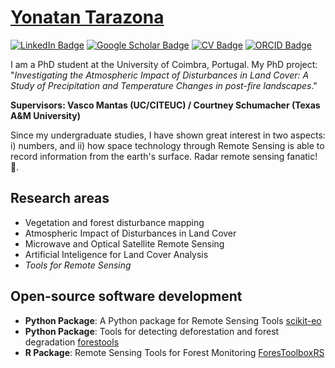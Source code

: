 # [Yonatan Tarazona]()

[![LinkedIn Badge](https://img.shields.io/badge/My-LinkedIn-blue)](https://www.linkedin.com/in/ytarazona09/)
[![Google Scholar Badge](https://img.shields.io/badge/Google-Scholar-red)](https://scholar.google.com/citations?user=xgqqI9cAAAAJ&hl=en)
[![CV Badge](https://img.shields.io/badge/My-Curriculum-green)]()
[![ORCID Badge](https://img.shields.io/badge/ORCID-ID-blue)](https://orcid.org/0000-0002-5208-1004)

I am a PhD student at the University of Coimbra, Portugal. My PhD project: "*Investigating the Atmospheric Impact of Disturbances in Land Cover: A Study of Precipitation and Temperature Changes in post-fire landscapes*." 

**Supervisors: Vasco Mantas (UC/CITEUC) / Courtney Schumacher (Texas A&M University)**

Since my undergraduate studies, I have shown great interest in two aspects: i) numbers, and ii) how space technology through Remote Sensing is able to record information from the earth's surface. Radar remote sensing fanatic! :grimacing:.

## Research areas

- Vegetation and forest disturbance mapping
- Atmospheric Impact of Disturbances in Land Cover
- Microwave and Optical Satellite Remote Sensing
- Artificial Inteligence for Land Cover Analysis
- *Tools for Remote Sensing*

## Open-source software development

- **Python Package**: A Python package for Remote Sensing Tools
 	[scikit-eo](https://github.com/yotarazona/scikit-eo)
- **Python Package**: Tools for detecting deforestation and forest degradation
 	[forestools](https://github.com/ytarazona/forestools)
- **R Package**: Remote Sensing Tools for Forest Monitoring
 	[ForesToolboxRS](https://github.com/ytarazona/ForesToolboxRS)



```python

```

